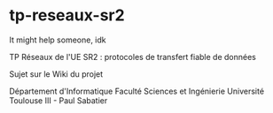 # tp-reseaux-sr2
It might help someone, idk

TP Réseaux de l'UE SR2 : protocoles de transfert fiable de données

Sujet sur le Wiki du projet

Département d'Informatique
Faculté Sciences et Ingénierie
Université Toulouse III - Paul Sabatier
